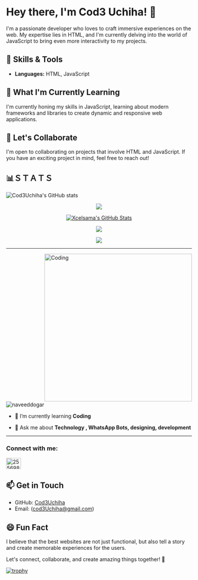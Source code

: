 # Hey there, I'm Cod3 Uchiha! 👋

I'm a passionate developer who loves to craft immersive experiences on the web. My expertise lies in HTML, and I'm currently delving into the world of JavaScript to bring even more interactivity to my projects.

## 🚀 Skills & Tools

- **Languages:** HTML, JavaScript

## 🌱 What I'm Currently Learning

I'm currently honing my skills in JavaScript, learning about modern frameworks and libraries to create dynamic and responsive web applications.

## 💬 Let's Collaborate

I'm open to collaborating on projects that involve HTML and JavaScript. If you have an exciting project in mind, feel free to reach out!


## 📊ＳＴＡＴＳ

<p align="center">
  
![Cod3Uchiha's GitHub stats](https://github-readme-stats.vercel.app/api?username=Cod3Uchiha&show=reviews,discussions_started,discussions_answered,prs_merged,prs_merged_percentage&theme=tokyonight&show_icons=true)
</p>

<p align="center">
  <a href="https://github.com/Cod3Uchiha"><img src="https://github-readme-streak-stats.herokuapp.com?user=Cod3Uchiha&theme=tokyonight&hide_border=false&properties=background&border=%239611C5FF" /></a>
</p>


<p align="center">
  <a href="https://github.com/Cod3Uchiha"> <img  alt="Xcelsama's GitHub Stats" src="https://awesome-github-stats.azurewebsites.net/user-stats/Cod3Uchiha?cardType=github&theme=github-dark&preferLogin=true" />  </a>





<p align="center">
  <a href="https://github.com/Cod3Uchiha"><img src="https://github-profile-trophy.vercel.app/?username=Cod3Uchiha&theme=radical&margin-w=20&no-bg=true&no-frame=false" /></a>
</p>

<p align="center">
  <a href="https://github.com/DenverCoder1/readme-typing-svg"><img src="https://readme-typing-svg.herokuapp.com?font=Time+New+Roman&color=cyan&size=25&center=true&vCenter=true&width=600&height=100&lines=Assalamu+O+Alaikum.&hearts;++;i+am+Cod3Uchiha+A+Passionate+Front-End+Developer,;Engineering+Student,;My+Hobby+Is+Coding,;Active+Learner/Researcher..<3"></a>
</p>


---


<img align="right" alt="Coding" width="400" src="https://cdn.dribbble.com/users/1162077/screenshots/3848914/programmer.gif">

<p align="left"> <img src="https://komarev.com/ghpvc/?username=Cod3Uchiha&label=Profile%20views&color=0e75b6&style=flat" alt="naveeddogar" /> </p>



- 🌱 I’m currently learning **Coding**

- 💬 Ask me about **Technology , WhatsApp Bots, designing, development**


---

<h3 align="left">Connect with me:</h3>

<p align="left">



<a href="http://wa.me/+263785028126" target="blank"><img align="center" src="https://raw.githubusercontent.com/rahuldkjain/github-profile-readme-generator/master/src/images/icons/Social/whatsapp.svg" alt="255698101622" height="30" width="40" /></a>

</p>

## 📫 Get in Touch

- GitHub: [Cod3Uchiha](https://github.com/Cod3Uchiha)
- Email: (cod3Uchiha@gmail.com)

## 😄 Fun Fact

I believe that the best websites are not just functional, but also tell a story and create memorable experiences for the users.

Let's connect, collaborate, and create amazing things together! 🌟

[![trophy](https://github-profile-trophy.vercel.app/?username=Cod3Uchiha)](https://github.com/ryo-ma/github-profile-trophy)
